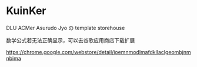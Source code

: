 # KuinKer

DLU ACMer Asurudo Jyo の template storehouse

数学公式若无法正确显示，可以去谷歌应用商店下载扩展

https://chrome.google.com/webstore/detail/ioemnmodlmafdkllaclgeombjnmnbima
